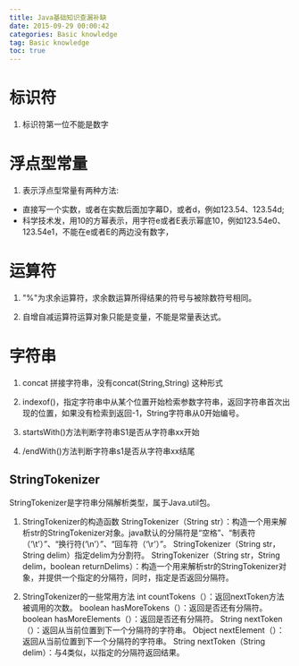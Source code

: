 ```yaml
---
title: Java基础知识查漏补缺
date: 2015-09-29 00:00:42   
categories: Basic knowledge   
tag: Basic knowledge
toc: true  
---
```


# 标识符

1. 标识符第一位不能是数字

# 浮点型常量

1. 表示浮点型常量有两种方法:
- 直接写一个实数，或者在实数后面加字幕D，或者d，例如123.54、123.54d;
- 科学技术发，用10的方幂表示，用字符e或者E表示幂底10，例如123.54e0、123.54e1，不能在e或者E的两边没有数字，

# 运算符

1. "%"为求余运算符，求余数运算所得结果的符号与被除数符号相同。

2. 自增自减运算符运算对象只能是变量，不能是常量表达式。

<!--more-->


# 字符串

1. concat 拼接字符串，没有concat(String,String) 这种形式

2. indexof()，指定字符串中从某个位置开始检索参数字符串，返回字符串首次出现的位置，如果没有检索到返回-1，String字符串从0开始编号。

3. startsWith()方法判断字符串S1是否从字符串xx开始

4. /endWith()方法判断字符串s1是否从字符串xx结尾

## StringTokenizer
StringTokenizer是字符串分隔解析类型，属于Java.util包。

1. StringTokenizer的构造函数
StringTokenizer（String str）：构造一个用来解析str的StringTokenizer对象。java默认的分隔符是“空格”、“制表符（‘\t’）”、“换行符(‘\n’）”、“回车符（‘\r’）”。
StringTokenizer（String str，String delim）指定delim为分割符。
StringTokenizer（String str，String delim，boolean returnDelims）：构造一个用来解析str的StringTokenizer对象，并提供一个指定的分隔符，同时，指定是否返回分隔符。

2. StringTokenizer的一些常用方法
int countTokens（）：返回nextToken方法被调用的次数。
boolean hasMoreTokens（）：返回是否还有分隔符。
boolean hasMoreElements（）：返回是否还有分隔符。
String nextToken（）：返回从当前位置到下一个分隔符的字符串。
Object nextElement（）：返回从当前位置到下一个分隔符的字符串。
String nextToken（String delim）：与4类似，以指定的分隔符返回结果。
